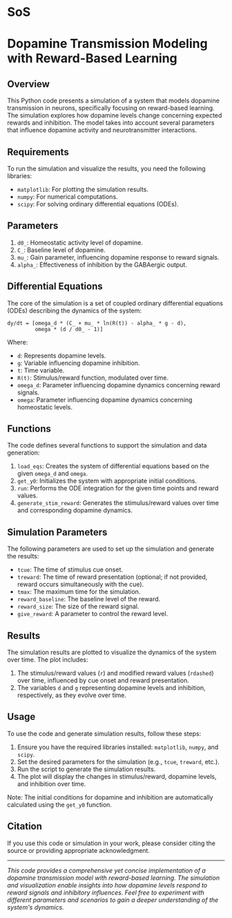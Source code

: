 # SoS
# Dopamine Transmission Modeling with Reward-Based Learning

## Overview

This Python code presents a simulation of a system that models dopamine transmission in neurons, specifically focusing on reward-based learning. The simulation explores how dopamine levels change concerning expected rewards and inhibition. The model takes into account several parameters that influence dopamine activity and neurotransmitter interactions.

## Requirements

To run the simulation and visualize the results, you need the following libraries:

- `matplotlib`: For plotting the simulation results.
- `numpy`: For numerical computations.
- `scipy`: For solving ordinary differential equations (ODEs).

## Parameters

1. `d0_`: Homeostatic activity level of dopamine.
2. `C_`: Baseline level of dopamine.
3. `mu_`: Gain parameter, influencing dopamine response to reward signals.
4. `alpha_`: Effectiveness of inhibition by the GABAergic output.

## Differential Equations

The core of the simulation is a set of coupled ordinary differential equations (ODEs) describing the dynamics of the system:

```
dy/dt = [omega_d * (C_ + mu_ * ln(R(t)) - alpha_ * g - d),
         omega * (d / d0_ - 1)]
```

Where:
- `d`: Represents dopamine levels.
- `g`: Variable influencing dopamine inhibition.
- `t`: Time variable.
- `R(t)`: Stimulus/reward function, modulated over time.
- `omega_d`: Parameter influencing dopamine dynamics concerning reward signals.
- `omega`: Parameter influencing dopamine dynamics concerning homeostatic levels.

## Functions

The code defines several functions to support the simulation and data generation:

1. `load_eqs`: Creates the system of differential equations based on the given `omega_d` and `omega`.
2. `get_y0`: Initializes the system with appropriate initial conditions.
3. `run`: Performs the ODE integration for the given time points and reward values.
4. `generate_stim_reward`: Generates the stimulus/reward values over time and corresponding dopamine dynamics.

## Simulation Parameters

The following parameters are used to set up the simulation and generate the results:

- `tcue`: The time of stimulus cue onset.
- `treward`: The time of reward presentation (optional; if not provided, reward occurs simultaneously with the cue).
- `tmax`: The maximum time for the simulation.
- `reward_baseline`: The baseline level of the reward.
- `reward_size`: The size of the reward signal.
- `give_reward`: A parameter to control the reward level.

## Results

The simulation results are plotted to visualize the dynamics of the system over time. The plot includes:

1. The stimulus/reward values (`r`) and modified reward values (`rdashed`) over time, influenced by cue onset and reward presentation.
2. The variables `d` and `g` representing dopamine levels and inhibition, respectively, as they evolve over time.

## Usage

To use the code and generate simulation results, follow these steps:

1. Ensure you have the required libraries installed: `matplotlib`, `numpy`, and `scipy`.
2. Set the desired parameters for the simulation (e.g., `tcue`, `treward`, etc.).
3. Run the script to generate the simulation results.
4. The plot will display the changes in stimulus/reward, dopamine levels, and inhibition over time.

Note: The initial conditions for dopamine and inhibition are automatically calculated using the `get_y0` function.

## Citation

If you use this code or simulation in your work, please consider citing the source or providing appropriate acknowledgment.

---

*This code provides a comprehensive yet concise implementation of a dopamine transmission model with reward-based learning. The simulation and visualization enable insights into how dopamine levels respond to reward signals and inhibitory influences. Feel free to experiment with different parameters and scenarios to gain a deeper understanding of the system's dynamics.*
